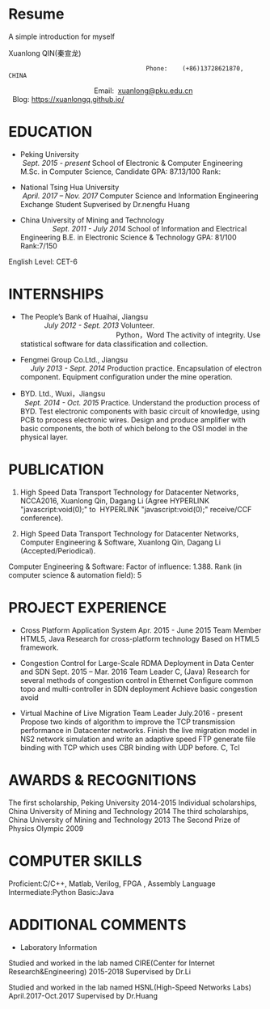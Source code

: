 # Resume
A simple introduction for myself

Xuanlong QIN(秦宣龙)

                                          Phone:    (+86)13728621870, CHINA
                                            Email:  <xuanlong@pku.edu.cn>
                                               Blog: https://xuanlongq.github.io/

# EDUCATION
* Peking University                                                                                          *Sept. 2015 - present*
School of Electronic & Computer Engineering
M.Sc. in Computer Science, Candidate
GPA: 87.13/100
Rank:

* National Tsing Hua University                                                                          *April. 2017 – Nov. 2017*
Computer Science and Information Engineering
Exchange Student  Supverised by Dr.nengfu Huang

* China University of Mining and Technology                                                                 *Sept. 2011 - July 2014*
School of Information and Electrical  Engineering
B.E. in Electronic Science & Technology
GPA: 81/100           Rank:7/150

English Level: CET-6   

# INTERNSHIPS
* The People’s Bank of Huaihai, Jiangsu                                                                     *July 2012 - Sept. 2013*
Volunteer.                                                                                                        Python，Word
The activity of integrity.
Use statistical software for data classification and collection.
 
* Fengmei Group Co.Ltd., Jiangsu                                                                          *July 2013 - Sept. 2014*
Production practice. 
Encapsulation of electron component. 
Equipment configuration under the mine operation.

* BYD. Ltd., Wuxi，Jiangsu                                                                                 *Sept. 2014 - Oct. 2015*
Practice.
Understand the production process of BYD.
Test electronic components with basic circuit of knowledge, using PCB to process electronic wires.
Design and produce amplifier with basic components, the both of which belong to the OSI model in the physical layer.

# PUBLICATION

1. High Speed Data Transport Technology for Datacenter Networks, NCCA2016, Xuanlong Qin, Dagang Li (Agree  HYPERLINK "javascript:void(0);" to  HYPERLINK "javascript:void(0);" receive/CCF conference).

2. High Speed Data Transport Technology for Datacenter Networks, Computer Engineering & Software, Xuanlong Qin, Dagang Li (Accepted/Periodical). 

Computer Engineering & Software: Factor of influence: 1.388. 
Rank (in computer science & automation field): 5

# PROJECT EXPERIENCE

* Cross Platform Application System
Apr. 2015 - June 2015
Team Member
HTML5, Java
Research for cross-platform technology
Based on HTML5 framework. 

* Congestion Control for Large-Scale RDMA Deployment in Data Center and SDN 
Sept. 2015 – Mar. 2016
Team Leader
C, (Java)
Research for several methods of congestion control in Ethernet
Configure common topo and multi-controller in SDN deployment
Achieve basic congestion avoid  

* Virtual Machine of Live Migration
Team Leader                                                                                                                    July.2016 - present
Propose two kinds of algorithm to improve the TCP transmission performance in Datacenter networks.
Finish the live migration model in NS2 network simulation and write an adaptive speed FTP generate file binding with TCP which uses CBR binding with UDP before.                                                C, Tcl
                                                                  

# AWARDS & RECOGNITIONS

The first scholarship, Peking University                                                                             2014-2015 
Individual scholarships, China University of Mining and Technology                                                        2014
The third scholarships,  China University of Mining and Technology                                                        2013
The Second Prize of Physics Olympic                                                                                       2009



# COMPUTER SKILLS
Proficient:C/C++,  Matlab, Verilog,  FPGA , Assembly Language
Intermediate:Python
Basic:Java

# ADDITIONAL COMMENTS
* Laboratory Information

Studied and worked in the lab named CIRE(Center for Internet Research&Engineering)         2015-2018 Supervised by Dr.Li

Studied and worked in the lab named HSNL(High-Speed Networks Labs)             April.2017-Oct.2017 Supervised by Dr.Huang
